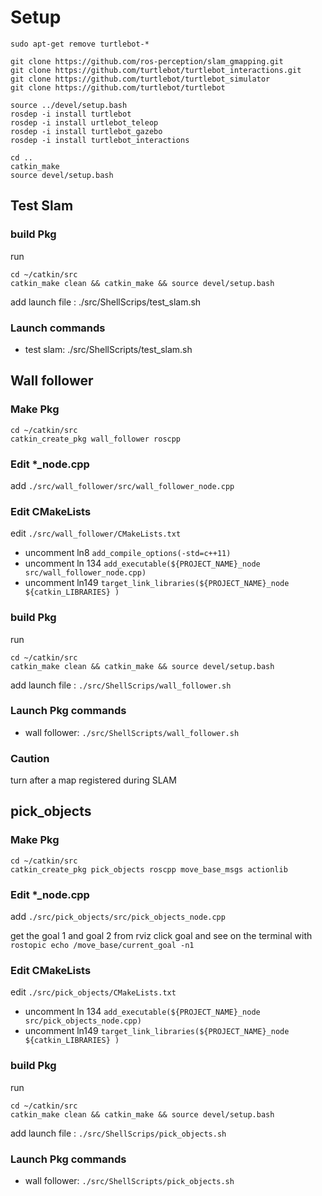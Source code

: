 # Setup

```
sudo apt-get remove turtlebot-*

git clone https://github.com/ros-perception/slam_gmapping.git
git clone https://github.com/turtlebot/turtlebot_interactions.git
git clone https://github.com/turtlebot/turtlebot_simulator
git clone https://github.com/turtlebot/turtlebot

source ../devel/setup.bash
rosdep -i install turtlebot
rosdep -i install urtlebot_teleop
rosdep -i install turtlebot_gazebo
rosdep -i install turtlebot_interactions

cd ..
catkin_make
source devel/setup.bash
```

## Test Slam

### build Pkg
run 
```
cd ~/catkin/src
catkin_make clean && catkin_make && source devel/setup.bash

```
add launch file : ./src/ShellScrips/test_slam.sh

### Launch commands
- test slam: ./src/ShellScripts/test_slam.sh

## Wall follower

### Make Pkg
```
cd ~/catkin/src
catkin_create_pkg wall_follower roscpp
```

### Edit *_node.cpp

add `./src/wall_follower/src/wall_follower_node.cpp`


### Edit CMakeLists
edit `./src/wall_follower/CMakeLists.txt`

  * uncomment ln8 `add_compile_options(-std=c++11)`
  * uncomment ln 134 `add_executable(${PROJECT_NAME}_node src/wall_follower_node.cpp)`
  * uncomment ln149 `target_link_libraries(${PROJECT_NAME}_node  ${catkin_LIBRARIES} )`

### build Pkg
run 

```
cd ~/catkin/src
catkin_make clean && catkin_make && source devel/setup.bash

```

add launch file : `./src/ShellScrips/wall_follower.sh`

### Launch Pkg commands
- wall follower: `./src/ShellScripts/wall_follower.sh`
### Caution
turn after a map registered during SLAM

## pick_objects

### Make Pkg

```
cd ~/catkin/src
catkin_create_pkg pick_objects roscpp move_base_msgs actionlib
```

### Edit *_node.cpp

add `./src/pick_objects/src/pick_objects_node.cpp`

get the goal 1 and goal 2 from rviz click goal and see on the terminal with `rostopic echo /move_base/current_goal -n1`

### Edit CMakeLists
edit `./src/pick_objects/CMakeLists.txt`

  * uncomment ln 134 `add_executable(${PROJECT_NAME}_node src/pick_objects_node.cpp)`
  * uncomment ln149 `target_link_libraries(${PROJECT_NAME}_node  ${catkin_LIBRARIES} )`

### build Pkg
run 
```
cd ~/catkin/src
catkin_make clean && catkin_make && source devel/setup.bash

```

add launch file : `./src/ShellScrips/pick_objects.sh`

### Launch Pkg commands
- wall follower: `./src/ShellScripts/pick_objects.sh`



